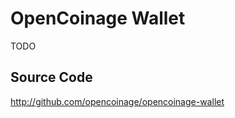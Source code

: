 OpenCoinage Wallet
==================

TODO

Source Code
-----------

<http://github.com/opencoinage/opencoinage-wallet>
